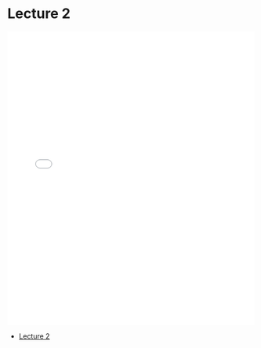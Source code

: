 # Lecture 2

<div>
<iframe src="../../103_lec2.pdf" width="100%" height="600px" frameBorder="0"> </iframe>
</div>

- [Lecture 2](../../103_lec2.pdf)
